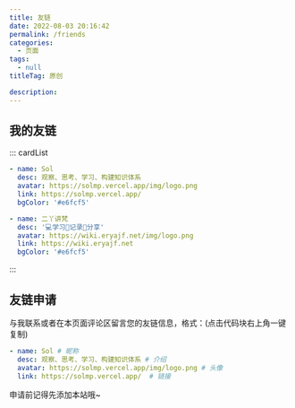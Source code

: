```yaml
---
title: 友链
date: 2022-08-03 20:16:42
permalink: /friends
categories:
  - 页面
tags:
  - null
titleTag: 原创

description:
---
```



<!--
普通卡片列表容器，可用于友情链接、项目推荐、古诗词展示等。
cardList 后面可跟随一个数字表示每行最多显示多少个，选值范围1~4，默认3。在小屏时会根据屏幕宽度减少每行显示数量。
-->

## 我的友链

::: cardList
```yaml
- name: Sol
  desc: 观察、思考、学习、构建知识体系
  avatar: https://solmp.vercel.app/img/logo.png
  link: https://solmp.vercel.app/
  bgColor: '#e6fcf5'

- name: 二丫讲梵
  desc: '💻学习📝记录🔗分享'
  avatar: https://wiki.eryajf.net/img/logo.png
  link: https://wiki.eryajf.net
  bgColor: '#e6fcf5'
```
:::


## 友链申请

与我联系或者在本页面评论区留言您的友链信息，格式：(点击代码块右上角一键复制)

```yaml
- name: Sol # 昵称
  desc: 观察、思考、学习、构建知识体系 # 介绍
  avatar: https://solmp.vercel.app/img/logo.png # 头像
  link: https://solmp.vercel.app/  # 链接
```

申请前记得先添加本站哦~

